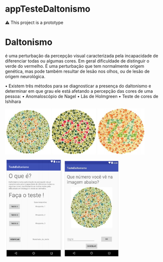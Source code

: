# appTesteDaltonismo 
:warning: This project is a prototype

# Daltonismo 
é uma perturbação da
percepção visual caracterizada pela
incapacidade de diferenciar todas ou
algumas cores. Em geral dificuldade de distinguir o verde do
vermelho. É uma perturbação que tem normalmente
origem genética, mas pode também
resultar de lesão nos olhos, ou de lesão de
origem neurológica.

• Existem três métodos para se diagnosticar a
presença do daltonismo e determinar em
que grau ele está afetando a percepção das
cores de uma pessoa:
• Anomaloscópio de Nagel
• Lãs de Holmgreen
• Teste de cores de Ishihara

<p align="">
  <img src="./app/src/main/res/drawable/visao2.png" width="150px" />
  <img src="./app/src/main/res/drawable/visao29.png" width="145px" />
  <img src="./app/src/main/res/drawable/visao74.png" width="155px" />
</p> 

<p align="">
  <img src="./app/src/main/res/drawable/main.png" width="187px" />
  <img src="./app/src/main/res/drawable/teste.png" width="186px" />
</p> 
